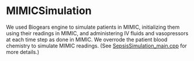 # MIMICSimulation  
We used Biogears engine to simulate patients in MIMIC, initializing them using their readings in MIMIC, and administering IV fluids and vasopressors at each time step as done in MIMIC. We overrode the patient blood chemistry to simulate MIMIC readings. (See [SepsisSimulation_main.cpp](https://github.com/faaizT/core/blob/mimic-simulator/projects/howto/SimulationScripts/src/SepsisSimulation_main.cpp) for more details.)  

